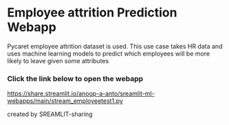 # Employee attrition Prediction Webapp
Pycaret employee attrition dataset is used.
This use case takes HR data and uses machine learning models to predict which employees will be more likely to leave given some attributes



### Click the link below to open the webapp

https://share.streamlit.io/anoop-a-anto/sreamlit-ml-webapps/main/stream_employeetest1.py





created by SREAMLIT-sharing
